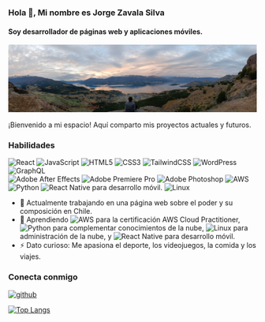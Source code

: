 ### Hola 👋, Mi nombre es Jorge Zavala Silva  
#### Soy desarrollador de páginas web y aplicaciones móviles.

![Header Image](https://github.com/Jorgezdev/Jorgezdev/blob/main/287334747_736708847675288_1008018115868589210_n.jpg)

¡Bienvenido a mi espacio! Aquí comparto mis proyectos actuales y futuros.

### Habilidades  
![React](https://img.shields.io/badge/react-%2320232a.svg?style=for-the-badge&logo=react&logoColor=%2361DAFB) 
![JavaScript](https://img.shields.io/badge/javascript-%23323330.svg?style=for-the-badge&logo=javascript&logoColor=%23F7DF1E) 
![HTML5](https://img.shields.io/badge/html5-%23E34F26.svg?style=for-the-badge&logo=html5&logoColor=white) 
![CSS3](https://img.shields.io/badge/css3-%231572B6.svg?style=for-the-badge&logo=css3&logoColor=white) 
![TailwindCSS](https://img.shields.io/badge/tailwindcss-%2338B2AC.svg?style=for-the-badge&logo=tailwind-css&logoColor=white) 
![WordPress](https://img.shields.io/badge/WordPress-%23117AC9.svg?style=for-the-badge&logo=WordPress&logoColor=white) 
![GraphQL](https://img.shields.io/badge/-GraphQL-E10098?style=for-the-badge&logo=graphql&logoColor=white)   
![Adobe After Effects](https://img.shields.io/badge/Adobe%20After%20Effects-9999FF.svg?style=for-the-badge&logo=Adobe%20After%20Effects&logoColor=white) 
![Adobe Premiere Pro](https://img.shields.io/badge/Adobe%20Premiere%20Pro-9999FF.svg?style=for-the-badge&logo=Adobe%20Premiere%20Pro&logoColor=white) 
![Adobe Photoshop](https://img.shields.io/badge/adobe%20photoshop-%2331A8FF.svg?style=for-the-badge&logo=adobe%20photoshop&logoColor=white) 
![AWS](https://img.shields.io/badge/AWS-%23FF9900.svg?style=for-the-badge&logo=amazon-aws&logoColor=white)
![Python](https://img.shields.io/badge/python-3670A0?style=for-the-badge&logo=python&logoColor=ffdd54)
![React Native](https://img.shields.io/badge/react_native-%2320232a.svg?style=for-the-badge&logo=react&logoColor=%2361DAFB) para desarrollo móvil.
![Linux](https://img.shields.io/badge/Linux-FCC624?style=for-the-badge&logo=linux&logoColor=black)

- 🔭 Actualmente trabajando en una página web sobre el poder y su composición en Chile.
- 🌱 Aprendiendo ![AWS](https://img.shields.io/badge/AWS-%23FF9900.svg?style=for-the-badge&logo=amazon-aws&logoColor=white) para la certificación AWS Cloud Practitioner, ![Python](https://img.shields.io/badge/python-3670A0?style=for-the-badge&logo=python&logoColor=ffdd54) para complementar conocimientos de la nube, ![Linux](https://img.shields.io/badge/Linux-FCC624?style=for-the-badge&logo=linux&logoColor=black) para administración de la nube, y ![React Native](https://img.shields.io/badge/react_native-%2320232a.svg?style=for-the-badge&logo=react&logoColor=%2361DAFB) para desarrollo móvil.
- ⚡ Dato curioso: Me apasiona el deporte, los videojuegos, la comida y los viajes. 

### Conecta conmigo  
[<img src='https://cdn.jsdelivr.net/npm/simple-icons@3.0.1/icons/github.svg' alt='github' height='40'>](https://github.com/Jorgezdev)  

[![Top Langs](https://github-readme-stats.vercel.app/api/top-langs/?username=jorgezdev)](https://github.com/anuraghazra/github-readme-stats)
